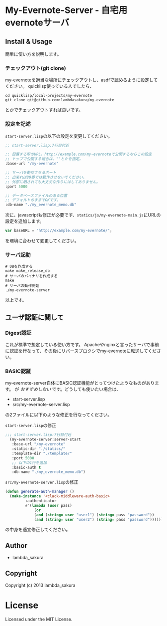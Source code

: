 # My-Evernote-Server - 自宅用evernoteサーバ

## Install & Usage 

簡単に使い方を説明します。

### チェックアウト(git clone)

my-evernoteを適当な場所にチェックアウトし、asdfで読めるように設定してください。
quicklisp使っている人でしたら、

```
cd quicklisp/local-projects/my-evernote
git clone git@github.com:lambdasakura/my-evernote
```

とかでチェックアウトすれば良いです。

### 設定を記述

`start-server.lisp`の以下の設定を変更してください。

```lisp
;; start-server.lisp:7行目付近

;; 設置する際のURL。http://example.com/my-evernoteで公開するならこの設定
;; トップで公開する場合は、""とかを指定。
:base-url "/my-evernote"    

;; サーバを動作させるポート
;; 出来れば80番では動作させないでください。
;; 外部に晒されても大丈夫な作りにはしてありません。
:port 5000

;; データベースファイルのある位置
;; デフォルトのままでOKです。
:db-name "./my_evernote_memo.db"

```

次に、javascriptも修正が必要です、`statics/js/my-evernote-main.js`にURLの設定を追加します。

```js
var baseURL = "http://example.com/my-evernote/";
```
を環境に合わせて変更してください。

### サーバ起動

```
# DBを作成する
make make_release_db
# サーバのバイナリを作成する
make
# サーバの動作開始
./my-evernote-server
```

以上です。

## ユーザ認証に関して

### Digest認証

これが標準で想定している使い方です。
Apacheやnginxと言ったサーバで事前に認証を行なって、その後にリバースプロクシでmy-evernoteに転送してください。

### BASIC認証

my-evernote-server自体にBASIC認証機能がとってつけたようなものがあります。
が *おすすめしない* です。どうしても使いたい場合は、

- start-server.lisp
- src/my-evernote-server.lisp

の2ファイルに以下のような修正を行なってください。

`start-server.lisp`の修正

```lisp
;;; start-server.lisp:7行目付近
  (my-evernote-server:server-start
   :base-url "/my-evernote" 
   :static-dir "./statics/"
   :template-dir "./template/"
   :port 5000
   ;; 以下の1行を追加
   :basic-auth t
   :db-name "./my_evernote_memo.db")
```

`src/my-evernote-server.lisp`の修正

```lisp
(defun generate-auth-manager ()
  (make-instance '<clack-middleware-auth-basic>  
         :authenticator  
         #'(lambda (user pass)  
             (or 
             (and (string= user "user1") (string= pass "password"))
             (and (string= user "user2") (string= pass "password"))))))
```
の中身を適宜修正してください。


## Author

* lambda_sakura

## Copyright

Copyright (c) 2013 lambda_sakura

# License

Licensed under the MIT License.

